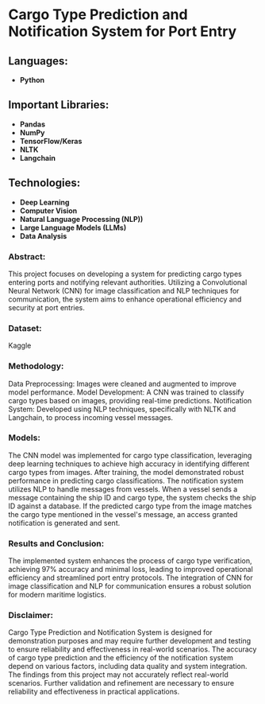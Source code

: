 # Cargo Type Prediction and Notification System for Port Entry

## Languages:
- **Python**

## Important Libraries:
- **Pandas**
- **NumPy**
- **TensorFlow/Keras**
- **NLTK**
- **Langchain**

## Technologies:
- **Deep Learning**
- **Computer Vision**
- **Natural Language Processing (NLP))**
- **Large Language Models (LLMs)**
- **Data Analysis**

### Abstract: 
This project focuses on developing a system for predicting cargo types entering ports and notifying relevant authorities. Utilizing a Convolutional Neural Network (CNN) for image classification and NLP techniques for communication, the system aims to enhance operational efficiency and security at port entries.

### Dataset:
Kaggle

### Methodology:
Data Preprocessing: Images were cleaned and augmented to improve model performance.
Model Development: A CNN was trained to classify cargo types based on images, providing real-time predictions.
Notification System: Developed using NLP techniques, specifically with NLTK and Langchain, to process incoming vessel messages.

### Models: 
The CNN model was implemented for cargo type classification, leveraging deep learning techniques to achieve high accuracy in identifying different cargo types from images. After training, the model demonstrated robust performance in predicting cargo classifications.
The notification system utilizes NLP to handle messages from vessels. When a vessel sends a message containing the ship ID and cargo type, the system checks the ship ID against a database. If the predicted cargo type from the image matches the cargo type mentioned in the vessel's message, an access granted notification is generated and sent.

### Results and Conclusion: 
The implemented system enhances the process of cargo type verification, achieving 97% accuracy and minimal loss, leading to improved operational efficiency and streamlined port entry protocols. The integration of CNN for image classification and NLP for communication ensures a robust solution for modern maritime logistics.

### Disclaimer: 
Cargo Type Prediction and Notification System is designed for demonstration purposes and may require further development and testing to ensure reliability and effectiveness in real-world scenarios. The accuracy of cargo type prediction  and the efficiency of the notification system depend on various factors, including data quality and system integration. The findings from this project may not accurately reflect real-world scenarios. Further validation and refinement are necessary to ensure reliability and effectiveness in practical applications.
